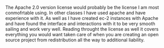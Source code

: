 The Apache 2.0 version license would probably be the license I am most conmofrtable using. In other classes I have used apache and have experience with it. As well as I have created ec-2 instances with Apache and have found the interface and interactions with it to be very smooth sailing and work very well. Reading throught the license as well it covers everything you would want taken care of when you are creating an open source project from redistribution all the way to additional liability. 
